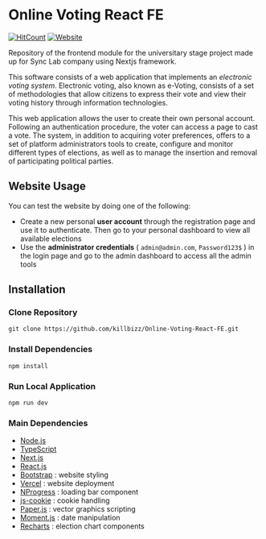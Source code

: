 # Online Voting React FE
[![HitCount](https://hits.dwyl.com/killbizz/Online-Voting-React-FE.svg?style=flat-square)](http://hits.dwyl.com/killbizz/Online-Voting-React-FE)
[![Website](https://img.shields.io/website?down_color=red&down_message=down&up_color=green&up_message=up&url=https%3A%2F%2Fonline-voting.vercel.app%2F)](https://shields.io/)

Repository of the frontend module for the universitary stage project made up for Sync Lab company using Nextjs framework.

This software consists of a web application that implements an *electronic voting system*.
Electronic voting, also known as e-Voting, consists of a set of methodologies that allow citizens to express their vote and view their voting history through information technologies.

This web application allows the user to create their own personal account. Following an authentication procedure, the voter can access a page to cast a vote.
The system, in addition to acquiring voter preferences, offers to a set of platform administrators tools to create, configure and monitor different types of elections, as well as to manage the insertion and removal of participating political parties.

## Website Usage

You can test the website by doing one of the following:

- Create a new personal **user account** through the registration page and use it to authenticate. Then go to your personal dashboard to view all available elections
- Use the **administrator credentials** ( `admin@admin.com`, `Password123$` ) in the login page and go to the admin dashboard to access all the admin tools

## Installation

### Clone Repository

```
git clone https://github.com/killbizz/Online-Voting-React-FE.git
```

### Install Dependencies
```
npm install
```

### Run Local Application
```
npm run dev
```

### Main Dependencies

- [Node.js](https://nodejs.org/)
- [TypeScript](https://www.typescriptlang.org/)
- [Next.js](https://nextjs.org/)
- [React.js](https://it.reactjs.org/)
- [Bootstrap](https://getbootstrap.com/) : website styling
- [Vercel](https://vercel.com/) : website deployment
- [NProgress](https://www.npmjs.com/package/nprogress) : loading bar component
- [js-cookie](https://www.npmjs.com/package/js-cookie) : cookie handling
- [Paper.js](http://paperjs.org/) : vector graphics scripting
- [Moment.js](https://www.npmjs.com/package/moment) : date manipulation
- [Recharts](https://recharts.org/en-US/) : election chart components

